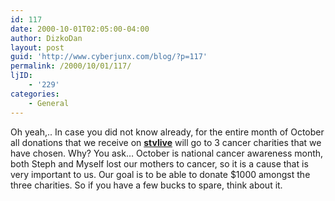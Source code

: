 ```yaml
---
id: 117
date: 2000-10-01T02:05:00-04:00
author: DizkoDan
layout: post
guid: 'http://www.cyberjunx.com/blog/?p=117'
permalink: /2000/10/01/117/
ljID:
    - '229'
categories:
    - General
---
```


Oh yeah,.. In case you did not know already, for the entire month of October all donations that we receive on **[stvlive](http://www.stvlive.com/)** will go to 3 cancer charities that we have chosen. Why? You ask… October is national cancer awareness month, both Steph and Myself lost our mothers to cancer, so it is a cause that is very important to us. Our goal is to be able to donate $1000 amongst the three charities. So if you have a few bucks to spare, think about it.